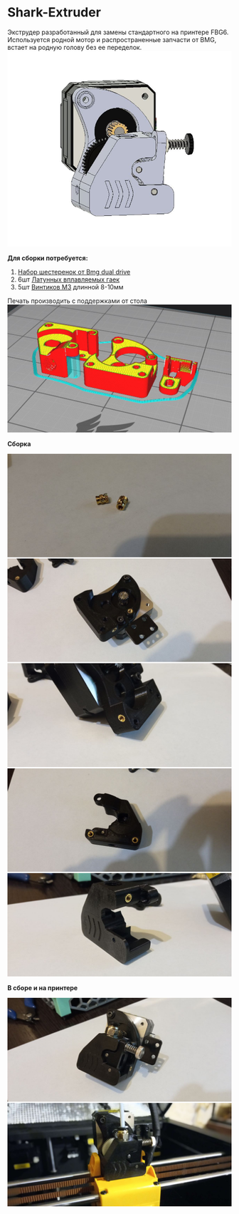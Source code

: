 # Shark-Extruder
Экструдер разработанный для замены стандартного на принтере FBG6. 
Используется родной мотор и распространенные запчасти от BMG, встает на родную голову без ее переделок.
![вид](https://github.com/Chiffa-C3/Shark-Extruder/blob/main/PIC/front.JPG)

**Для сборки потребуется:** 
1) [Набор шестеренок от Bmg dual drive](https://aliexpress.ru/item/1005003334389217.html)
2) 6шт [Латунных вплавляемых гаек](https://alii.pub/6iec1k)
3) 5шт [Винтиков М3](https://aliexpress.ru/item/32810872544.html) длинной 8-10мм 

Печать производить с поддержками от стола
![cura](https://github.com/Chiffa-C3/Shark-Extruder/blob/main/PIC/cura.JPG)

**Сборка**

![1](https://github.com/Chiffa-C3/Shark-Extruder/blob/main/PIC/1.jpeg)
![2](https://github.com/Chiffa-C3/Shark-Extruder/blob/main/PIC/2.jpeg)
![3](https://github.com/Chiffa-C3/Shark-Extruder/blob/main/PIC/3.jpeg)
![4](https://github.com/Chiffa-C3/Shark-Extruder/blob/main/PIC/4.jpeg)
![5](https://github.com/Chiffa-C3/Shark-Extruder/blob/main/PIC/5.jpeg)

**В сборе и на принтере**

![compl](https://github.com/Chiffa-C3/Shark-Extruder/blob/main/PIC/compl.jpeg)
![on_p](https://github.com/Chiffa-C3/Shark-Extruder/blob/main/PIC/on_printer.jpg)
